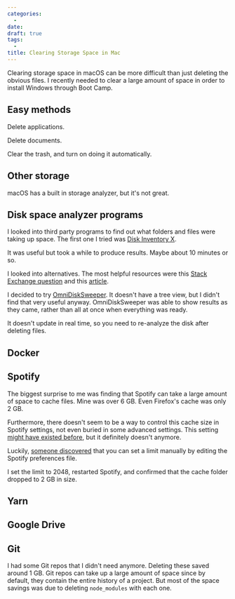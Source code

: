 ```yaml
---
categories:
  -
date:
draft: true
tags:
  -
title: Clearing Storage Space in Mac
---
```


Clearing storage space in macOS can be more difficult than just deleting the
obvious files. I recently needed to clear a large amount of space in order to
install Windows through Boot Camp.

## Easy methods

Delete applications.

Delete documents.

Clear the trash, and turn on doing it automatically.

## Other storage

macOS has a built in storage analyzer, but it's not great.

## Disk space analyzer programs

I looked into third party programs to find out what folders and files were
taking up space. The first one I tried was [Disk Inventory
X](http://www.derlien.com/).

It was useful but took a while to produce results. Maybe about 10 minutes or so.

I looked into alternatives. The most helpful resources were this [Stack Exchange
question](https://apple.stackexchange.com/q/81568/275342) and this
[article](https://macpaw.com/how-to/best-disk-space-analyzers-mac).

I decided to try [OmniDiskSweeper](https://www.omnigroup.com/more). It doesn't have
a tree view, but I didn't find that very useful anyway. OmniDiskSweeper was able
to show results as they came, rather than all at once when everything was ready.

It doesn't update in real time, so you need to re-analyze the disk after
deleting files.

## Docker

## Spotify

The biggest surprise to me was finding that Spotify can take a large amount of
space to cache files. Mine was over 6 GB. Even Firefox's cache was only 2 GB.

Furthermore, there doesn't seem to be a way to control this cache size in
Spotify settings, not even buried in some advanced settings. This setting [might
have existed
before](https://community.spotify.com/t5/Social/What-happened-to-the-cache-limit-setting-on-Mac-desktop-player/td-p/4658524),
but it definitely doesn't anymore.

Luckily, [someone
discovered](https://community.spotify.com/t5/Desktop-Mac/How-to-limit-cache-size/td-p/2907725)
that you can set a limit manually by editing the Spotify preferences file.

I set the limit to 2048, restarted Spotify, and confirmed that the cache folder
dropped to 2 GB in size.

## Yarn

## Google Drive

## Git

I had some Git repos that I didn't need anymore. Deleting these saved around 1
GB. Git repos can take up a large amount of space since by default, they contain
the entire history of a project. But most of the space savings was due to
deleting `node_modules` with each one.
